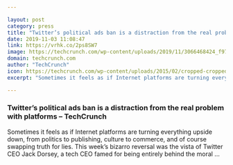```yaml
---

layout: post
category: press
title: "Twitter’s political ads ban is a distraction from the real problem with platforms"
date: 2019-11-03 11:08:47
link: https://vrhk.co/2ps8SW7
image: https://techcrunch.com/wp-content/uploads/2019/11/3066468424_f97b3627cf_o.jpg?w=515
domain: techcrunch.com
author: "TechCrunch"
icon: https://techcrunch.com/wp-content/uploads/2015/02/cropped-cropped-favicon-gradient.png?w=180
excerpt: "Sometimes it feels as if Internet platforms are turning everything upside down, from politics to publishing, culture to commerce, and of course swapping truth for lies. This week’s bizarro reversal was the vista of Twitter CEO Jack Dorsey, a tech CEO famed for being entirely behind the moral …"

---
```


### Twitter’s political ads ban is a distraction from the real problem with platforms – TechCrunch

Sometimes it feels as if Internet platforms are turning everything upside down, from politics to publishing, culture to commerce, and of course swapping truth for lies. This week’s bizarro reversal was the vista of Twitter CEO Jack Dorsey, a tech CEO famed for being entirely behind the moral …